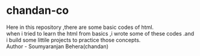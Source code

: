# chandan-co
Here in this repository ,there are some basic codes of html.
<br>
when i tried to learn the html from basics ,i wrote some of these codes .and i build some littile projects to practice those concepts.
<br>
Author - Soumyaranjan Behera(chandan)
